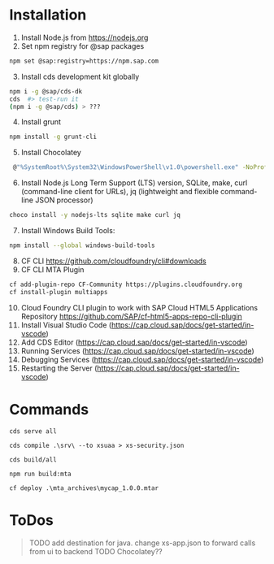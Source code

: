  # Installation
 
 1. Install Node.js from https://nodejs.org
 2. Set npm registry for @sap packages
```bash 
npm set @sap:registry=https://npm.sap.com
```
3. Install cds development kit globally 
```bash
npm i -g @sap/cds-dk
cds  #> test-run it 
(npm i -g @sap/cds) > ???
```
 4. Install grunt
 ```bash
 npm install -g grunt-cli
 ```
 5. Install Chocolatey 
 ```bash
  @"%SystemRoot%\System32\WindowsPowerShell\v1.0\powershell.exe" -NoProfile -InputFormat None -ExecutionPolicy Bypass -Command "iex ((New-Object System.Net.WebClient).DownloadString('https://chocolatey.org/install.ps1'))" && SET "PATH=%PATH%;%ALLUSERSPROFILE%\chocolatey\bin"
  ```
 6. Install Node.js Long Term Support (LTS) version, SQLite, make, curl (command-line client for URLs), jq (lightweight and flexible command-line JSON processor)
 ```bash
choco install -y nodejs-lts sqlite make curl jq
```
 7. Install Windows Build Tools: 	
 ```bash	
 npm install --global windows-build-tools	
 ```
 8. CF CLI https://github.com/cloudfoundry/cli#downloads
 9. CF CLI MTA Plugin 
 ```bash
 cf add-plugin-repo CF-Community https://plugins.cloudfoundry.org
 cf install-plugin multiapps
 ```
 
 10. Cloud Foundry CLI plugin to work with SAP Cloud HTML5 Applications Repository https://github.com/SAP/cf-html5-apps-repo-cli-plugin
 11. Install Visual Studio Code (https://cap.cloud.sap/docs/get-started/in-vscode)
 12. Add CDS Editor (https://cap.cloud.sap/docs/get-started/in-vscode)
 13. Running Services (https://cap.cloud.sap/docs/get-started/in-vscode)
 14. Debugging Services (https://cap.cloud.sap/docs/get-started/in-vscode)
 15. Restarting the Server (https://cap.cloud.sap/docs/get-started/in-vscode)
 
 # Commands
 
`cds serve all`

`cds compile .\srv\ --to xsuaa > xs-security.json`

`cds build/all`

`npm run build:mta`

`cf deploy .\mta_archives\mycap_1.0.0.mtar`

# ToDos
> TODO add destination for java. change xs-app.json to forward calls from ui to backend
> TODO Chocolatey??
